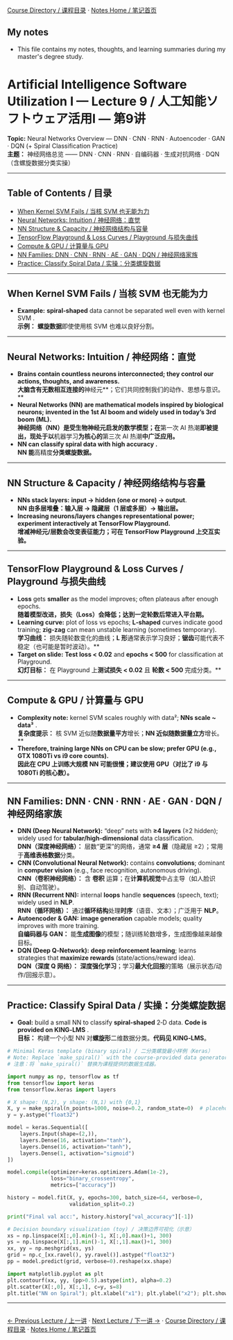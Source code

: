 [Course Directory / 课程目录](./README.md#toc) · [Notes Home / 笔记首页](./README.md)

## My notes
- This file contains my notes, thoughts, and learning summaries during my master's degree study.
  
# Artificial Intelligence Software Utilization I — Lecture 9 / 人工知能ソフトウェア活用Ⅰ — 第9讲
**Topic:** Neural Networks Overview — DNN · CNN · RNN · Autoencoder · GAN · DQN (+ Spiral Classification Practice)  
**主题：** 神经网络总览 —— DNN · CNN · RNN · 自编码器 · 生成对抗网络 · DQN（含螺旋数据分类实操）


---

## Table of Contents / 目录
- [When Kernel SVM Fails / 当核 SVM 也无能为力](#when-kernel-svm-fails--当核-svm-也无能为力)
- [Neural Networks: Intuition / 神经网络：直觉](#neural-networks-intuition--神经网络直觉)
- [NN Structure & Capacity / 神经网络结构与容量](#nn-structure--capacity--神经网络结构与容量)
- [TensorFlow Playground & Loss Curves / Playground 与损失曲线](#tensorflow-playground--loss-curves--playground-与损失曲线)
- [Compute & GPU / 计算量与 GPU](#compute--gpu--计算量与-gpu)
- [NN Families: DNN · CNN · RNN · AE · GAN · DQN / 神经网络家族](#nn-families-dnn--cnn--rnn--ae--gan--dqn--神经网络家族)
- [Practice: Classify Spiral Data / 实操：分类螺旋数据](#practice-classify-spiral-data--实操分类螺旋数据)



---

## When Kernel SVM Fails / 当核 SVM 也无能为力
- **Example:** **spiral‑shaped** data cannot be separated well even with kernel SVM .   
**示例：** **螺旋数据**即使使用核 SVM 也难以良好分割。 

---

## Neural Networks: Intuition / 神经网络：直觉
- **Brains contain countless neurons interconnected; they control our actions, thoughts, and awareness.**   
**大脑含有无数相互连接的**神经元**；它们共同控制我们的动作、思想与意识。** 
- **Neural Networks (NN) are mathematical models inspired by biological neurons; invented in the 1st AI boom and widely used in today’s 3rd boom (ML).**   
**神经网络（NN）是受生物神经元启发的数学模型；在**第一次 AI 热潮**即被提出，现处于以**机器学习**为核心的**第三次 AI 热潮**中广泛应用。** 
- **NN can classify spiral data with high accuracy .**   
**NN 能**高精度**分类螺旋数据。** 

---

## NN Structure & Capacity / 神经网络结构与容量
- **NNs stack layers:** **input → hidden (one or more) → output**.   
**NN 由多层堆叠：**输入层 → 隐藏层（1 层或多层）→ 输出层**。** 
- **Increasing neurons/layers changes representational power; experiment interactively at TensorFlow Playground.**   
**增减神经元/层数会改变表征能力；可在 TensorFlow Playground 上交互实验。** 

---

## TensorFlow Playground & Loss Curves / Playground 与损失曲线
- **Loss** gets **smaller** as the model improves; often plateaus after enough epochs.   
**随着模型改进，**损失（Loss）**会**降低**；达到一定轮数后常进入平台期。** 
- **Learning curve:** plot of loss vs epochs; **L‑shaped** curves indicate good training; **zig‑zag** can mean unstable learning (sometimes temporary).   
**学习曲线：** 损失随轮数变化的曲线；**L 形**通常表示学习良好；**锯齿**可能代表不稳定（也可能是暂时波动）。** 
- **Target on slide:** **Test loss < 0.02** and **epochs < 500** for classification at Playground.   
**幻灯目标：** 在 Playground 上**测试损失 < 0.02** 且 **轮数 < 500** 完成分类。** 

---

## Compute & GPU / 计算量与 GPU
- **Complexity note:** kernel SVM scales roughly with data²; **NNs scale ~ data³** .   
**复杂度提示：** 核 SVM 近似随**数据量平方**增长；**NN 近似随数据量立方**增长。** 
- **Therefore, training large NNs on CPU can be slow; prefer **GPU** (e.g., GTX 1080Ti vs i9 core counts).**   
**因此在 CPU 上训练大规模 NN 可能很慢；建议使用 **GPU**（对比了 i9 与 1080Ti 的核心数）。** 

---

## NN Families: DNN · CNN · RNN · AE · GAN · DQN / 神经网络家族
- **DNN (Deep Neural Network):** “deep” nets with **≥4 layers** (≥2 hidden); widely used for **tabular/high‑dimensional** data classification.   
**DNN（深度神经网络）：** 层数“更深”的网络，通常 **≥4 层**（隐藏层 ≥2）；常用于**高维表格数据**分类。 
- **CNN (Convolutional Neural Network):** contains **convolutions**; dominant in **computer vision** (e.g., face recognition, autonomous driving).   
**CNN（卷积神经网络）：** 含 **卷积** 运算；在**计算机视觉**中占主导（如人脸识别、自动驾驶）。 
- **RNN (Recurrent NN):** internal **loops** handle **sequences** (speech, text); widely used in **NLP**.   
**RNN（循环网络）：** 通过**循环结构**处理**时序**（语音、文本）；广泛用于 **NLP**。 
- **Autoencoder & GAN:** **image generation** capable models; quality improves with more training.   
**自编码器与 GAN：** 能**生成图像**的模型；随训练轮数增多，生成图像越来越像目标。 
- **DQN (Deep Q‑Network):** **deep reinforcement learning**; learns strategies that **maximize rewards** (state/actions/reward idea).   
**DQN（深度 Q 网络）：** **深度强化学习**；学习**最大化回报**的策略（展示状态/动作/回报示意）。 

---

## Practice: Classify Spiral Data / 实操：分类螺旋数据
- **Goal:** build a small NN to classify **spiral‑shaped** 2‑D data. **Code is provided on KING‑LMS** .   
**目标：** 构建一个小型 NN 对**螺旋形**二维数据分类。**代码见 KING‑LMS**。 

```python
# Minimal Keras template (binary spiral) / 二分类螺旋最小样例（Keras）
# Note: Replace `make_spiral()` with the course-provided data generator.
# 注意：将 `make_spiral()` 替换为课程提供的数据生成器。

import numpy as np, tensorflow as tf
from tensorflow import keras
from tensorflow.keras import layers

# X shape: (N,2), y shape: (N,1) with {0,1}
X, y = make_spiral(n_points=1000, noise=0.2, random_state=0)  # placeholder
y = y.astype("float32")

model = keras.Sequential([
    layers.Input(shape=(2,)),
    layers.Dense(16, activation="tanh"),
    layers.Dense(16, activation="tanh"),
    layers.Dense(1, activation="sigmoid")
])

model.compile(optimizer=keras.optimizers.Adam(1e-2),
              loss="binary_crossentropy",
              metrics=["accuracy"])

history = model.fit(X, y, epochs=300, batch_size=64, verbose=0,
                    validation_split=0.2)

print("Final val acc:", history.history["val_accuracy"][-1])

# Decision boundary visualization (toy) / 决策边界可视化（示意）
xs = np.linspace(X[:,0].min()-1, X[:,0].max()+1, 300)
ys = np.linspace(X[:,1].min()-1, X[:,1].max()+1, 300)
xx, yy = np.meshgrid(xs, ys)
grid = np.c_[xx.ravel(), yy.ravel()].astype("float32")
pp = model.predict(grid, verbose=0).reshape(xx.shape)

import matplotlib.pyplot as plt
plt.contourf(xx, yy, (pp>0.5).astype(int), alpha=0.2)
plt.scatter(X[:,0], X[:,1], c=y, s=8)
plt.title("NN on Spiral"); plt.xlabel("x1"); plt.ylabel("x2"); plt.show()
```

---


<h2></h2>

[← Previous Lecture / 上一讲](./lecture08.md) · [Next Lecture / 下一讲 →](./lecture10.md) · [Course Directory / 课程目录](./README.md#toc) · [Notes Home / 笔记首页](./README.md)
